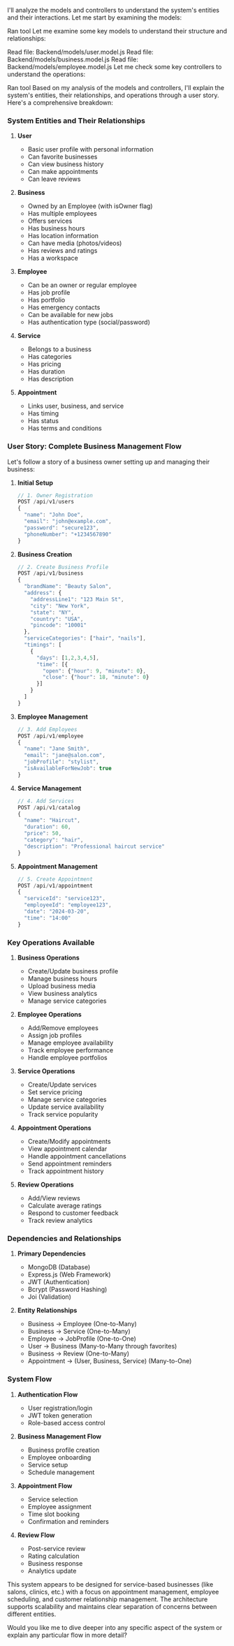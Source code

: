 I'll analyze the models and controllers to understand the system's entities and their interactions. Let me start by examining the models:

Ran tool
Let me examine some key models to understand their structure and relationships:

Read file: Backend/models/user.model.js
Read file: Backend/models/business.model.js
Read file: Backend/models/employee.model.js
Let me check some key controllers to understand the operations:

Ran tool
Based on my analysis of the models and controllers, I'll explain the system's entities, their relationships, and operations through a user story. Here's a comprehensive breakdown:

### System Entities and Their Relationships

1. **User**
   - Basic user profile with personal information
   - Can favorite businesses
   - Can view business history
   - Can make appointments
   - Can leave reviews

2. **Business**
   - Owned by an Employee (with isOwner flag)
   - Has multiple employees
   - Offers services
   - Has business hours
   - Has location information
   - Can have media (photos/videos)
   - Has reviews and ratings
   - Has a workspace

3. **Employee**
   - Can be an owner or regular employee
   - Has job profile
   - Has portfolio
   - Has emergency contacts
   - Can be available for new jobs
   - Has authentication type (social/password)

4. **Service**
   - Belongs to a business
   - Has categories
   - Has pricing
   - Has duration
   - Has description

5. **Appointment**
   - Links user, business, and service
   - Has timing
   - Has status
   - Has terms and conditions

### User Story: Complete Business Management Flow

Let's follow a story of a business owner setting up and managing their business:

1. **Initial Setup**
   ```javascript
   // 1. Owner Registration
   POST /api/v1/users
   {
     "name": "John Doe",
     "email": "john@example.com",
     "password": "secure123",
     "phoneNumber": "+1234567890"
   }
   ```

2. **Business Creation**
   ```javascript
   // 2. Create Business Profile
   POST /api/v1/business
   {
     "brandName": "Beauty Salon",
     "address": {
       "addressLine1": "123 Main St",
       "city": "New York",
       "state": "NY",
       "country": "USA",
       "pincode": "10001"
     },
     "serviceCategories": ["hair", "nails"],
     "timings": [
       {
         "days": [1,2,3,4,5],
         "time": [{
           "open": {"hour": 9, "minute": 0},
           "close": {"hour": 18, "minute": 0}
         }]
       }
     ]
   }
   ```

3. **Employee Management**
   ```javascript
   // 3. Add Employees
   POST /api/v1/employee
   {
     "name": "Jane Smith",
     "email": "jane@salon.com",
     "jobProfile": "stylist",
     "isAvailableForNewJob": true
   }
   ```

4. **Service Management**
   ```javascript
   // 4. Add Services
   POST /api/v1/catalog
   {
     "name": "Haircut",
     "duration": 60,
     "price": 50,
     "category": "hair",
     "description": "Professional haircut service"
   }
   ```

5. **Appointment Management**
   ```javascript
   // 5. Create Appointment
   POST /api/v1/appointment
   {
     "serviceId": "service123",
     "employeeId": "employee123",
     "date": "2024-03-20",
     "time": "14:00"
   }
   ```

### Key Operations Available

1. **Business Operations**
   - Create/Update business profile
   - Manage business hours
   - Upload business media
   - View business analytics
   - Manage service categories

2. **Employee Operations**
   - Add/Remove employees
   - Assign job profiles
   - Manage employee availability
   - Track employee performance
   - Handle employee portfolios

3. **Service Operations**
   - Create/Update services
   - Set service pricing
   - Manage service categories
   - Update service availability
   - Track service popularity

4. **Appointment Operations**
   - Create/Modify appointments
   - View appointment calendar
   - Handle appointment cancellations
   - Send appointment reminders
   - Track appointment history

5. **Review Operations**
   - Add/View reviews
   - Calculate average ratings
   - Respond to customer feedback
   - Track review analytics

### Dependencies and Relationships

1. **Primary Dependencies**
   - MongoDB (Database)
   - Express.js (Web Framework)
   - JWT (Authentication)
   - Bcrypt (Password Hashing)
   - Joi (Validation)

2. **Entity Relationships**
   - Business → Employee (One-to-Many)
   - Business → Service (One-to-Many)
   - Employee → JobProfile (One-to-One)
   - User → Business (Many-to-Many through favorites)
   - Business → Review (One-to-Many)
   - Appointment → (User, Business, Service) (Many-to-One)

### System Flow

1. **Authentication Flow**
   - User registration/login
   - JWT token generation
   - Role-based access control

2. **Business Management Flow**
   - Business profile creation
   - Employee onboarding
   - Service setup
   - Schedule management

3. **Appointment Flow**
   - Service selection
   - Employee assignment
   - Time slot booking
   - Confirmation and reminders

4. **Review Flow**
   - Post-service review
   - Rating calculation
   - Business response
   - Analytics update

This system appears to be designed for service-based businesses (like salons, clinics, etc.) with a focus on appointment management, employee scheduling, and customer relationship management. The architecture supports scalability and maintains clear separation of concerns between different entities.

Would you like me to dive deeper into any specific aspect of the system or explain any particular flow in more detail?